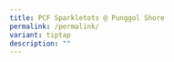 ```yaml
---
title: PCF Sparkletots @ Punggol Shore
permalink: /permalink/
variant: tiptap
description: ""
---
```

